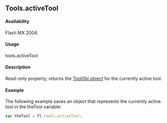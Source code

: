 ## Tools.activeTool

#### Availability

Flash MX 2004.

#### Usage

tools.activeTool

#### Description

Read-only property; returns the [ToolObj object](../ToolObj_object/toolObj_summary.md) for the currently active tool.

#### Example

The following example saves an object that represents the currently active tool in the theTool variable:

```javascript
var theTool = fl.tools.activeTool;
```
